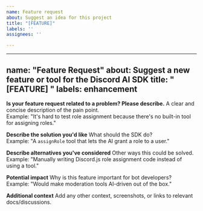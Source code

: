 ```yaml
---
name: Feature request
about: Suggest an idea for this project
title: "[FEATURE]"
labels: ''
assignees: ''

---
```


---
name: "Feature Request"
about: Suggest a new feature or tool for the Discord AI SDK
title: "[FEATURE] <short description>"
labels: enhancement
---

**Is your feature request related to a problem? Please describe.**
A clear and concise description of the pain point.  
Example: "It's hard to test role assignment because there's no built-in tool for assigning roles."

**Describe the solution you'd like**
What should the SDK do?  
Example: "A `assignRole` tool that lets the AI grant a role to a user."

**Describe alternatives you've considered**
Other ways this could be solved.  
Example: "Manually writing Discord.js role assignment code instead of using a tool."

**Potential impact**
Why is this feature important for bot developers?  
Example: "Would make moderation tools AI-driven out of the box."

**Additional context**
Add any other context, screenshots, or links to relevant docs/discussions.
